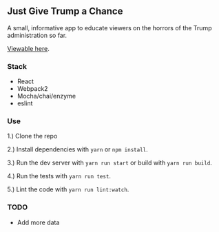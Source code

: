 ## Just Give Trump a Chance
A small, informative app to educate viewers on the horrors of the Trump administration so far.

[Viewable here](http://letsjustgivehimachance.com/).

### Stack
- React
- Webpack2
- Mocha/chai/enzyme
- eslint

### Use
1.) Clone the repo

2.) Install dependencies with `yarn` or `npm install`.

3.) Run the dev server with `yarn run start` or build with `yarn run build`.

4.) Run the tests with `yarn run test`.

5.) Lint the code with `yarn run lint:watch`.

### TODO
- Add more data

